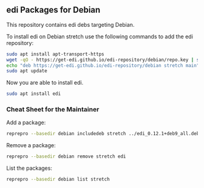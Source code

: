 ## edi Packages for Debian

This repository contains edi debs targeting Debian.

To install edi on Debian stretch use the following commands to add the edi repository:

```bash
sudo apt install apt-transport-https
wget -qO - https://get-edi.github.io/edi-repository/debian/repo.key | sudo apt-key add -
echo "deb https://get-edi.github.io/edi-repository/debian stretch main" | sudo tee /etc/apt/sources.list.d/edi-repository.list
sudo apt update
```

Now you are able to install edi.

```bash
sudo apt install edi
```

### Cheat Sheet for the Maintainer

Add a package:

```bash
reprepro --basedir debian includedeb stretch ../edi_0.12.1+deb9_all.deb
```

Remove a package:

```bash
reprepro --basedir debian remove stretch edi
```

List the packages:

```bash
reprepro --basedir debian list stretch
```
